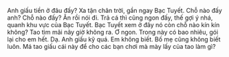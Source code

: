 Anh giấu tiền ở đâu đấy?
Xa tận chân trời, gần ngay Bạc Tuyết.
Chỗ nào đấy anh? Chỗ nào đấy?
Ăn rồi nói đi.
Trả cá thì cũng ngon đấy, thế gợi ý nhá, quanh khu vực của Bạc Tuyết.
Bạc Tuyết xem ở đây nó còn chỗ nào kín kín không? Tao tìm mãi nãy giờ
không ra.
Ơ ngon.
Trong này có bao nhiêu, gói lại cho em hết. Dạ. Anh giấu kỹ quá.
Em không biết.
Bố mẹ cũng không biết luôn. Má tao giấu cái này để cho các bạn chơi mà mày lấy của tao làm gì?